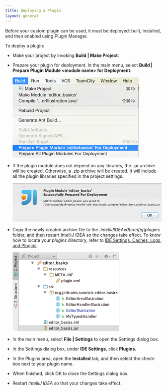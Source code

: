 ```yaml
---
title: Deploying a Plugin
layout: general
---
```


Before your custom plugin can be used, it must be deployed: built, installed, and then enabled using Plugin Manager.

To deploy a plugin:

* Make your project by invoking **Build \| Make Project**.

* Prepare your plugin for deployment.
  In the main menu, select **Build \| Prepare Plugin Module \<module name\> for Deployment**.

  ![Prepare Plugin for Deployment](deploying_plugin/img/prepare_plugin_for_deployment.png)

* If the plugin module does not depend on any libraries, the .jar archive will be created.
  Otherwise, a .zip archive will be created. It will include all the plugin libraries specified in the project settings.

  ![Jar Saved Notification](deploying_plugin/img/jar_saved_notification.png)

* Copy the newly created archive file to the *.IntelliJIDEAx0\config\plugins* folder, and then restart IntelliJ IDEA so the changes take effect.
  To know how to locate your *plugins* directory, refer to [IDE Settings, Caches, Logs, and Plugins](basics/settings_caches_logs.html).

  ![Jar File Location](deploying_plugin/img/jar_location.png)

* In the main menu, select **File \| Settings** to open the Settings dialog box.

* In the Settings dialog box, under **IDE Settings**, click **Plugins**.

* In the Plugins area, open the **Installed** tab, and then select the check-box next to your plugin name.

* When finished, click OK to close the Settings dialog box.

* Restart *IntelliJ IDEA* so that your changes take effect.
